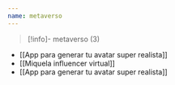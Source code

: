 ```yaml
---
name: metaverso
---
```

> [!info]- metaverso (3)

- [[App para generar tu avatar super realista]]
- [[Miquela influencer virtual]]
- [[App para generar tu avatar super realista]]